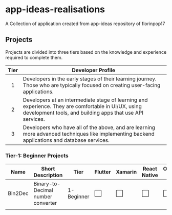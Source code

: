 # app-ideas-realisations
A Collection of application created from app-ideas repository of florinpop17

## Projects

Projects are divided into three tiers based on the knowledge and experience
required to complete them.

| Tier | Developer Profile                                                                                                                                                |
| :--: | ---------------------------------------------------------------------------------------------------------------------------------------------------------------- |
|  1   | Developers in the early stages of their learning journey. Those who are typically focused on creating user-facing applications.                                  |
|  2   | Developers at an intermediate stage of learning and experience. They are comfortable in UI/UX, using development tools, and building apps that use API services. |
|  3   | Developers who have all of the above, and are learning more advanced techniques like implementing backend applications and database services.                    |



### Tier-1: Beginner Projects


| Name | Short Description | Tier | Flutter| Xamarin | React Native |Onsen UI |
| ------------ | ------------ | ------------ | ------------ | ------------ | ------------ | ------------ |
| Bin2Dec | Binary-to-Decimal number converter| 1-Beginner |:white_large_square:|:white_large_square:|:white_large_square:|:white_large_square:|
|   |   |   |   |   |   |   |
